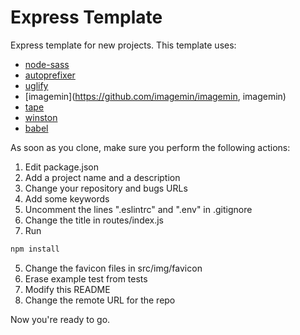 # Express Template
Express template for new projects. This template uses:
- [node-sass](https://github.com/sass/node-sass, "node-sass")
- [autoprefixer](https://github.com/postcss/autoprefixer, "autoprefixer")
- [uglify](https://github.com/mishoo/UglifyJS2, "UglifyJS2")
- [imagemin](https://github.com/imagemin/imagemin, imagemin)
- [tape](https://github.com/substack/tape, "tape")
- [winston](https://github.com/winstonjs/winston, "winston")
- [babel](https://github.com/babel/babel/, "babel")

As soon as you clone, make sure you perform the following actions:

1. Edit package.json
  1. Add a project name and a description
  2. Change your repository and bugs URLs
  3. Add some keywords
2. Uncomment the lines ".eslintrc" and ".env" in .gitignore
3. Change the title in routes/index.js
4. Run
``` bash
npm install
```
5. Change the favicon files in src/img/favicon
6. Erase example test from tests
7. Modify this README
8. Change the remote URL for the repo

Now you're ready to go.

